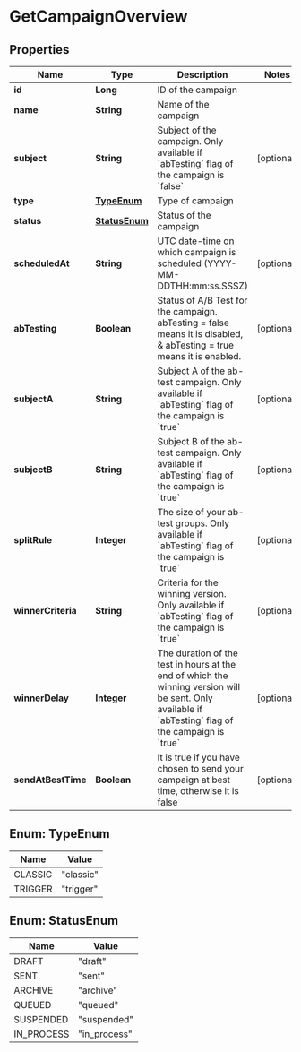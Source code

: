 
# GetCampaignOverview

## Properties
Name | Type | Description | Notes
------------ | ------------- | ------------- | -------------
**id** | **Long** | ID of the campaign | 
**name** | **String** | Name of the campaign | 
**subject** | **String** | Subject of the campaign. Only available if &#x60;abTesting&#x60; flag of the campaign is &#x60;false&#x60; |  [optional]
**type** | [**TypeEnum**](#TypeEnum) | Type of campaign | 
**status** | [**StatusEnum**](#StatusEnum) | Status of the campaign | 
**scheduledAt** | **String** | UTC date-time on which campaign is scheduled (YYYY-MM-DDTHH:mm:ss.SSSZ) |  [optional]
**abTesting** | **Boolean** | Status of A/B Test for the campaign. abTesting &#x3D; false means it is disabled, &amp; abTesting &#x3D; true means it is enabled. |  [optional]
**subjectA** | **String** | Subject A of the ab-test campaign. Only available if &#x60;abTesting&#x60; flag of the campaign is &#x60;true&#x60; |  [optional]
**subjectB** | **String** | Subject B of the ab-test campaign. Only available if &#x60;abTesting&#x60; flag of the campaign is &#x60;true&#x60; |  [optional]
**splitRule** | **Integer** | The size of your ab-test groups. Only available if &#x60;abTesting&#x60; flag of the campaign is &#x60;true&#x60; |  [optional]
**winnerCriteria** | **String** | Criteria for the winning version. Only available if &#x60;abTesting&#x60; flag of the campaign is &#x60;true&#x60; |  [optional]
**winnerDelay** | **Integer** | The duration of the test in hours at the end of which the winning version will be sent. Only available if &#x60;abTesting&#x60; flag of the campaign is &#x60;true&#x60; |  [optional]
**sendAtBestTime** | **Boolean** | It is true if you have chosen to send your campaign at best time, otherwise it is false |  [optional]


<a name="TypeEnum"></a>
## Enum: TypeEnum
Name | Value
---- | -----
CLASSIC | &quot;classic&quot;
TRIGGER | &quot;trigger&quot;


<a name="StatusEnum"></a>
## Enum: StatusEnum
Name | Value
---- | -----
DRAFT | &quot;draft&quot;
SENT | &quot;sent&quot;
ARCHIVE | &quot;archive&quot;
QUEUED | &quot;queued&quot;
SUSPENDED | &quot;suspended&quot;
IN_PROCESS | &quot;in_process&quot;



